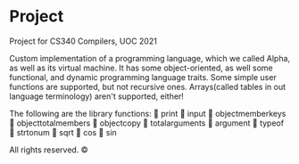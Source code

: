 # Project
Project for CS340 Compilers, UOC 2021 

Custom implementation of a programming language, which we called Alpha, as well as its virtual machine. 
It has some object-oriented, as well some functional, and dynamic programming language traits. 
Some simple user functions are supported, but not recursive ones. Arrays(called tables in out language terminology) aren't supported, either! 

The following are the library functions: 
 print
 input
 objectmemberkeys
 objecttotalmembers
 objectcopy
 totalarguments
 argument
 typeof
 strtonum
 sqrt
 cos
 sin

All rights reserved. © 
